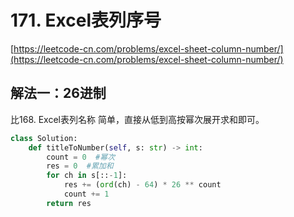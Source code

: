 # 171. Excel表列序号

[https://leetcode-cn.com/problems/excel-sheet-column-number/](https://leetcode-cn.com/problems/excel-sheet-column-number/)

## 解法一：26进制

比168. Excel表列名称 简单，直接从低到高按幂次展开求和即可。

```python
class Solution:
    def titleToNumber(self, s: str) -> int:
        count = 0  #幂次
        res = 0  #累加和
        for ch in s[::-1]:
            res += (ord(ch) - 64) * 26 ** count
            count += 1
        return res
```


